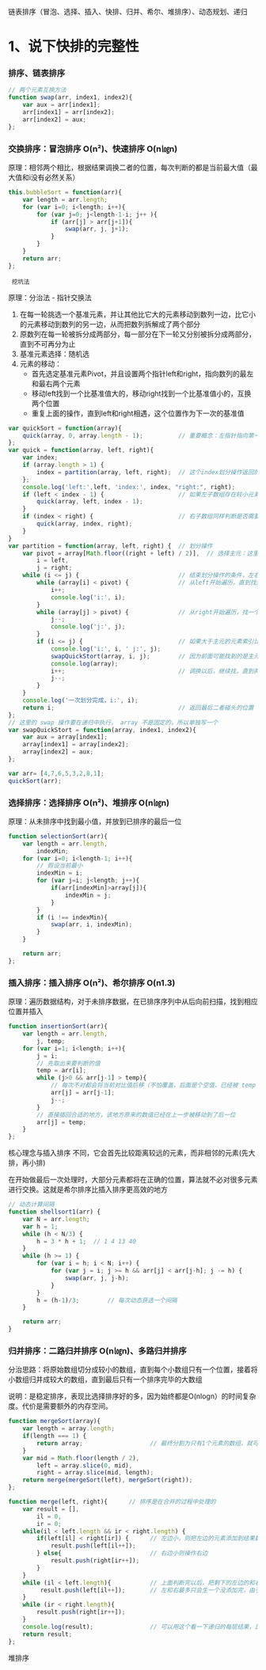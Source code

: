 链表排序（冒泡、选择、插入、快排、归并、希尔、堆排序）、动态规划、递归

# 1、说下快排的完整性

### 排序、链表排序

```js
// 两个元素互换方法
function swap(arr, index1, index2){
    var aux = arr[index1];
    arr[index1] = arr[index2];
    arr[index2] = aux;
};
```

### 交换排序：冒泡排序 O(n²)、快速排序 O(n㏒n)

原理：相邻两个相比，根据结果调换二者的位置，每次判断的都是当前最大值（最大值和i没有必然关系）
```js
this.bubbleSort = function(arr){
    var length = arr.length;
    for (var i=0; i<length; i++){
        for (var j=0; j<length-1-i; j++ ){ 
            if (arr[j] > arr[j+1]){
                swap(arr, j, j+1);
            }
        }
    }
    return arr;
};
```
     挖坑法
原理：分治法 - 指针交换法
1. 在每一轮挑选一个基准元素，并让其他比它大的元素移动到数列一边，比它小的元素移动到数列的另一边，从而把数列拆解成了两个部分
2. 原数列在每一轮被拆分成两部分，每一部分在下一轮又分别被拆分成两部分，直到不可再分为止
3. 基准元素选择：随机选
4. 元素的移动：
    - 首先选定基准元素Pivot，并且设置两个指针left和right，指向数列的最左和最右两个元素
    - 移动left找到一个比基准值大的，移动right找到一个比基准值小的，互换两个位置
    - 重复上面的操作，直到left和right相遇，这个位置作为下一次的基准值

```js
var quickSort = function(array){
    quick(array, 0, array.length - 1);          // 重要概念：左指针指向第一位，右指针指向最后一位
};
var quick = function(array, left, right){
    var index;
    if (array.length > 1) {
        index = partition(array, left, right);  // 这个index划分操作返回的分割点 index 
    };
    console.log('left:',left, 'index:', index, "right:", right);
    if (left < index - 1) {                     // 如果左子数组存在较小元素，则递归执行
        quick(array, left, index - 1);
    }
    if (index < right) {                        // 右子数组同样判断是否需要递归
        quick(array, index, right);
    } 
}
var partition = function(array, left, right) {  // 划分操作
    var pivot = array[Math.floor((right + left) / 2)],  // 选择主元：这里选择中间位置的元素
        i = left,
        j = right;
    while (i <= j) {                            // 结束划分操作的条件，左右指针碰头/交错了
        while (array[i] < pivot) {              // 从left开始遍历，直到找到一个比主元大的元素或到主元，获取其索引待用
            i++;
            console.log('i:', i);
        }
        while (array[j] > pivot) {              // 从right开始遍历，找一个比主元小的元素或者主元，获取索引待用
            j--;
            console.log('j:', j);
        } 
        if (i <= j) {                           // 如果大于主元的元素索引比小于主元的元素索引小，说明二者需要调换
            console.log('i:', i, ' j:', j);
            swapQuickStort(array, i, j);        // 因为前面可能找到的是主元，所以主元也是会被移动的？
            console.log(array);
            i++;                                // 调换以后，继续找，直到两个索引碰头
            j--;
        }
    }
    console.log('一次划分完成，i:', i);
    return i;                                   // 返回最后二者碰头的位置
};
// 这里的 swap 操作要在递归中执行， array 不是固定的，所以单独写一个
var swapQuickStort = function(array, index1, index2){
    var aux = array[index1];
    array[index1] = array[index2];
    array[index2] = aux;
};

var arr= [4,7,6,5,3,2,8,1];
quickSort(arr);
```

### 选择排序：选择排序 O(n²)、堆排序 O(n㏒n)

原理：从未排序中找到最小值，并放到已排序的最后一位

```js
function selectionSort(arr){
    var length = arr.length,
        indexMin;
    for (var i=0; i<length-1; i++){
        // 假设当前最小
        indexMin = i;
        for (var j=i; j<length; j++){
            if(arr[indexMin]>array[j]){
                indexMin = j;
            }
        }
        if (i !== indexMin){
            swap(arr, i, indexMin);
        } 
    }

    return arr;
};
```

### 插入排序：插入排序 O(n²)、希尔排序 O(n1.3)

原理：遍历数据结构，对于未排序数据，在已排序序列中从后向前扫描，找到相应位置并插入

```js
function insertionSort(arr){
    var length = arr.length,
        j, temp;
    for (var i=1; i<length; i++){
        j = i;
        // 先取出来要判断的值
        temp = arr[i];
        while (j>0 && arr[j-1] > temp){
            // 每次不对都会将当前对比值后移（不怕覆盖，后面是个空值，已经被 temp 取走）
            arr[j] = arr[j-1];
            j--; 
        }
        // 直接插回合适的地方，该地方原来的数值已经在上一步被移动到了后一位
        arr[j] = temp;
    }
};
```

核心理念与插入排序 不同，它会首先比较距离较远的元素，而非相邻的元素(先大排，再小排)

在开始做最后一次处理时，大部分元素都将在正确的位置，算法就不必对很多元素进行交换。这就是希尔排序比插入排序更高效的地方

```js
// 动态计算间隔
function shellsort1(arr) {
    var N = arr.length;
    var h = 1;
    while (h < N/3) {
        h = 3 * h + 1;  // 1 4 13 40 
    }
    while (h >= 1) {
        for (var i = h; i < N; i++) {
            for (var j = i; j >= h && arr[j] < arr[j-h]; j -= h) {
                swap(arr, j, j-h);
            }
        }
        h = (h-1)/3;        // 每次动态获选一个间隔
    }

    return arr;
}
```

### 归并排序：二路归并排序 O(n㏒n)、多路归并排序

分治思路：将原始数组切分成较小的数组，直到每个小数组只有一个位置，接着将小数组归并成较大的数组，直到最后只有一个排序完毕的大数组

说明：是稳定排序，表现比选择排序好的多，因为始终都是O(nlogn）的时间复杂度。代价是需要额外的内存空间。

```js
function mergeSort(array){
    var length = array.length;
    if(length === 1) {
        return array;                   // 最终分割为只有1个元素的数组，就可以返回，开始递归向外的合并过程
    }
    var mid = Math.floor(length / 2),
        left = array.slice(0, mid),
        right = array.slice(mid, length);
    return merge(mergeSort(left), mergeSort(right));
};

function merge(left, right){      // 排序是在合并的过程中处理的
    var result = [],
        il = 0,
        ir = 0;
    while(il < left.length && ir < right.length) {
        if(left[il] < right[ir]) {      // 左边小，则把左边的元素添加到结果数组中，且左边的遍历索引++
            result.push(left[il++]);
        } else{                         // 右边小则操作右边
            result.push(right[ir++]);
        } 
    }
    while (il < left.length){           // 上面判断完以后，把剩下的左边的和右边的都添加到结果数组中
         result.push(left[il++]);       // 左和右最多只会生一个没添加完，由于剩下的也是已经排序的，所以可以直接添加到结果数组中
    }   
    while (ir < right.length){
        result.push(right[ir++]);
    }
    console.log(result);                // 可以用这个看一下递归的每层结果，比较直观
    return result;
};
```

堆排序
